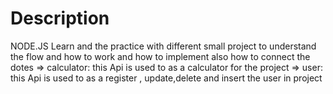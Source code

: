 # Description

NODE.JS Learn and the practice with different small project to understand the flow and how to work and how to implement also how to connect the dotes
=> calculator: this Api is used to as a calculator for the project
=> user: this Api is used to as a register , update,delete and insert the user in project
